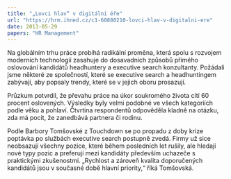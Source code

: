 ```yaml
---
title: "„Lovci hlav“ v digitální éře"
url: "https://hrm.ihned.cz/c1-60880210-lovci-hlav-v-digitalni-ere"
date: 2013-05-29
papers: "HR Management"
---
```


Na globálním trhu práce probíhá radikální proměna, která spolu s rozvojem moderních technologií zasahuje do dosavadních způsobů přímého oslovování kandidátů headhuntery a executive search konzultanty. Požádali jsme některé ze společností, které se executive search a headhuntingem zabývají, aby popsaly trendy, které se v jejich oboru prosazují.

Průzkum potvrdil, že převahu práce na úkor soukromého života cítí 60 procent oslovených. Výsledky byly velmi podobné ve všech kategoriích podle věku a pohlaví. Čtvrtina respondentů odpověděla kladně na otázku, zda má pocit, že zanedbává partnera či rodinu.

Podle Barbory Tomšovské z Touchdown se po propadu z doby krize poptávka po službách executive search postupně zvedá. Firmy už sice neobsazují všechny pozice, které během posledních let rušily, ale hledají nové typy pozic a preferují mezi kandidáty především uchazeče s praktickými zkušenostmi. „Rychlost a zároveň kvalita doporučených kandidátů jsou v současné době hlavní priority,“ říká Tomšovská.